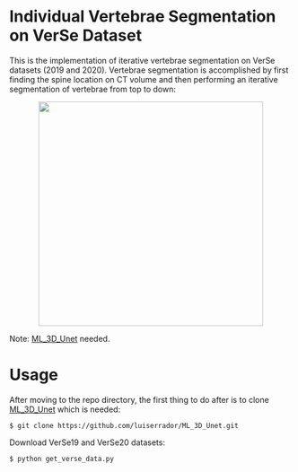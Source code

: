 # Individual Vertebrae Segmentation on VerSe Dataset

This is the implementation of iterative vertebrae segmentation on VerSe datasets (2019 and 2020). Vertebrae segmentation is accomplished by first finding the spine location on CT volume and then performing an iterative segmentation of vertebrae from top to down:
<p align="center">
  <img src="https://github.com/luiserrador/IndVertSeg_VerSe/blob/master/images/seg_algorithm.png" width=400>
</p>

Note: [ML_3D_Unet](https://github.com/luiserrador/ML_3D_Unet) needed.

# Usage

After moving to the repo directory, the first thing to do after is to clone [ML_3D_Unet](https://github.com/luiserrador/ML_3D_Unet) which is needed:
```
$ git clone https://github.com/luiserrador/ML_3D_Unet.git
```
Download VerSe19 and VerSe20 datasets:

```
$ python get_verse_data.py
```
